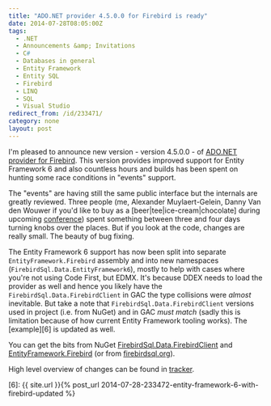 ```yaml
---
title: "ADO.NET provider 4.5.0.0 for Firebird is ready"
date: 2014-07-28T08:05:00Z
tags:
  - .NET
  - Announcements &amp; Invitations
  - C#
  - Databases in general
  - Entity Framework
  - Entity SQL
  - Firebird
  - LINQ
  - SQL
  - Visual Studio
redirect_from: /id/233471/
category: none
layout: post
---
```

I'm pleased to announce new version - version 4.5.0.0 - of [ADO.NET provider for Firebird][3]. This version provides improved support for Entity Framework 6 and also countless hours and builds has been spent on hunting some race conditions in "events" support. 

<!-- excerpt -->

The "events" are having still the same public interface but the internals are greatly reviewed. Three people (me, Alexander Muylaert-Gelein, Danny Van den Wouwer if you'd like to buy as a [beer|tee|ice-cream|chocolate] during upcoming [conference][5]) spent something between three and four days turning knobs over the places. But if you look at the code, changes are really small. The beauty of bug fixing.

The Entity Framework 6 support has now been split into separate `EntityFramework.Firebird` assembly and into new namespaces (`FirebirdSql.Data.EntityFramework6`), mostly to help with cases where you're not using Code First, but EDMX. It's because DDEX needs to load the provider as well and hence you likely have the `FirebirdSql.Data.FirebirdClient` in GAC the type collisions were _almost_ inevitable. But take a note that `FirebirdSql.Data.FirebirdClient` versions used in project (i.e. from NuGet) and in GAC _must match_ (sadly this is limitation because of how current Entity Framework tooling works). The [example][6] is updated as well.

You can get the bits from NuGet [FirebirdSql.Data.FirebirdClient][1] and [EntityFramework.Firebird][2] (or from [firebirdsql.org][3]).

High level overview of changes can be found in [tracker][4].

[1]: http://www.nuget.org/packages/FirebirdSql.Data.FirebirdClient/
[2]: http://www.nuget.org/packages/EntityFramework.Firebird/
[3]: http://www.firebirdsql.org/en/net-provider/
[4]: http://tracker.firebirdsql.org/secure/ReleaseNote.jspa?projectId=10003&styleName=Text&version=10600
[5]: http://www.firebirdsql.org/en/firebird-conference-2014/
[6]: {{ site.url }}{% post_url 2014-07-28-233472-entity-framework-6-with-firebird-updated %}